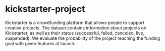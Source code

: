 # kickstarter-project
Kickstarter is a crowdfunding platform that allows people to support creative projects. The dataset contains information about projects on Kickstarter, as well as their status (successful, failed, canceled, live, suspended).  We evaluate the probability of the project reaching the funding goal with given features at launch.
